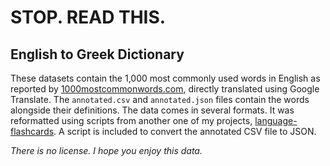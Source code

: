 # STOP. READ THIS.

## English to Greek Dictionary

These datasets contain the 1,000 most commonly used words in English as reported by [1000mostcommonwords.com](https://1000mostcommonwords.com/1000-most-common-english-words/), directly translated using Google Translate. The `annotated.csv` and `annotated.json` files contain the words alongside their definitions. The data comes in several formats. It was reformatted using scripts from another one of my projects, [language-flashcards](https://github.com/svidovich/language-flashcards). A script is included to convert the annotated CSV file to JSON.

*There is no license. I hope you enjoy this data.*
